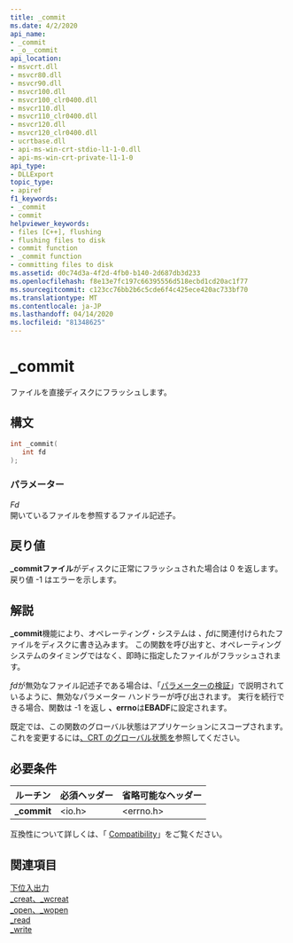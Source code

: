 ```yaml
---
title: _commit
ms.date: 4/2/2020
api_name:
- _commit
- _o__commit
api_location:
- msvcrt.dll
- msvcr80.dll
- msvcr90.dll
- msvcr100.dll
- msvcr100_clr0400.dll
- msvcr110.dll
- msvcr110_clr0400.dll
- msvcr120.dll
- msvcr120_clr0400.dll
- ucrtbase.dll
- api-ms-win-crt-stdio-l1-1-0.dll
- api-ms-win-crt-private-l1-1-0
api_type:
- DLLExport
topic_type:
- apiref
f1_keywords:
- _commit
- commit
helpviewer_keywords:
- files [C++], flushing
- flushing files to disk
- commit function
- _commit function
- committing files to disk
ms.assetid: d0c74d3a-4f2d-4fb0-b140-2d687db3d233
ms.openlocfilehash: f8e13e7fc197c66395556d518ecbd1cd20ac1f77
ms.sourcegitcommit: c123cc76bb2b6c5cde6f4c425ece420ac733bf70
ms.translationtype: MT
ms.contentlocale: ja-JP
ms.lasthandoff: 04/14/2020
ms.locfileid: "81348625"
---
```

# <a name="_commit"></a>_commit

ファイルを直接ディスクにフラッシュします。

## <a name="syntax"></a>構文

```C
int _commit(
   int fd
);
```

### <a name="parameters"></a>パラメーター

*Fd*<br/>
開いているファイルを参照するファイル記述子。

## <a name="return-value"></a>戻り値

**_commitファイル**がディスクに正常にフラッシュされた場合は 0 を返します。 戻り値 -1 はエラーを示します。

## <a name="remarks"></a>解説

**_commit**機能により、オペレーティング・システムは *、fd*に関連付けられたファイルをディスクに書き込みます。 この関数を呼び出すと、オペレーティング システムのタイミングではなく、即時に指定したファイルがフラッシュされます。

*fd*が無効なファイル記述子である場合は、「[パラメーターの検証](../../c-runtime-library/parameter-validation.md)」で説明されているように、無効なパラメーター ハンドラーが呼び出されます。 実行を続行できる場合、関数は -1 を返し **、errno**は**EBADF**に設定されます。

既定では、この関数のグローバル状態はアプリケーションにスコープされます。 これを変更するには[、CRT のグローバル状態を](../global-state.md)参照してください。

## <a name="requirements"></a>必要条件

|ルーチン|必須ヘッダー|省略可能なヘッダー|
|-------------|---------------------|----------------------|
|**_commit**|\<io.h>|\<errno.h>|

互換性について詳しくは、「 [Compatibility](../../c-runtime-library/compatibility.md)」をご覧ください。

## <a name="see-also"></a>関連項目

[下位入出力](../../c-runtime-library/low-level-i-o.md)<br/>
[_creat、_wcreat](creat-wcreat.md)<br/>
[_open、_wopen](open-wopen.md)<br/>
[_read](read.md)<br/>
[_write](write.md)<br/>
